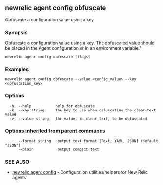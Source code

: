 ## newrelic agent config obfuscate

Obfuscate a configuration value using a key

### Synopsis

Obfuscate a configuration value using a key.  The obfuscated value
should be placed in the Agent configuration or in an environment variable." 


```
newrelic agent config obfuscate [flags]
```

### Examples

```
newrelic agent config obfuscate --value <config_value> --key <obfuscation_key>
```

### Options

```
  -h, --help           help for obfuscate
  -k, --key string     the key to use when obfuscating the clear-text value
  -v, --value string   the value, in clear text, to be obfuscated
```

### Options inherited from parent commands

```
      --format string   output text format [Text, YAML, JSON] (default "JSON")
      --plain           output compact text
```

### SEE ALSO

* [newrelic agent config](newrelic_agent_config.md)	 - Configuration utilities/helpers for New Relic agents

